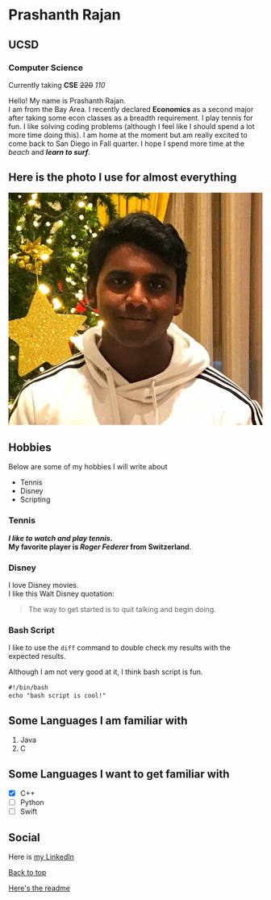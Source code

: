 # Prashanth Rajan
## UCSD
### Computer Science

Currently taking **CSE** ~~220~~ *110*

Hello! My name is Prashanth Rajan.  
I am from the Bay Area. I recently declared **Economics** as a second major after taking some econ classes as a breadth requirement. I play tennis for fun. I like solving coding problems (although I feel like I should spend a lot more time doing this). I am home at the moment but am really excited to come back to San Diego in Fall quarter. I hope I spend more time at the *beach* and ***learn to surf***.

## Here is the photo I use for almost everything
![Prashanth Face](prashanthface.jpeg)

## Hobbies

Below are some of my hobbies I will write about  
* Tennis
* Disney
* Scripting

### Tennis

***I like to watch and play tennis.***<br>
**My favorite player is _Roger Federer_ from Switzerland**.

### Disney
I love Disney movies.  
I like this Walt Disney quotation:
>The way to get started is to quit talking and begin doing.

### Bash Script

I like to use the `diff` command to double check my results with the expected results.

Although I am not very good at it, I think bash script is fun.
```
#!/bin/bash
echo "bash script is cool!"
```
## Some Languages I am familiar with
1. Java
2. C

## Some Languages I want to get familiar with
- [X] C++
- [ ] Python
- [ ] Swift

## Social

Here is [my LinkedIn](https://www.linkedin.com/in/rajanprashanth/)

[Back to top](#prashanth-rajan)

[Here's the readme](./README.md)


